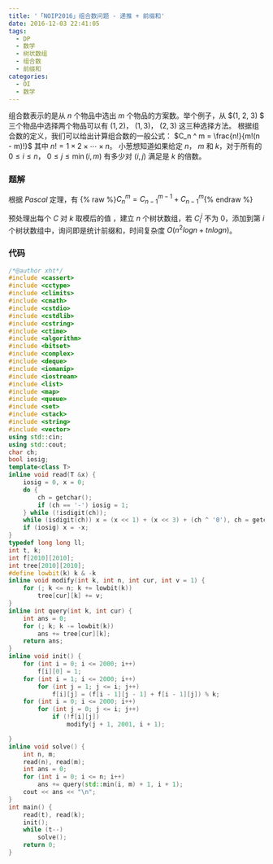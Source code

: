 ```yaml
---
title: '「NOIP2016」组合数问题 - 递推 + 前缀和'
date: 2016-12-03 22:41:05
tags:
  - DP
  - 数学
  - 树状数组
  - 组合数
  - 前缀和
categories: 
  - OI
  - 数学
---
```

组合数表示的是从 $n$ 个物品中选出 $m$ 个物品的方案数。举个例子，从 $(1, 2, 3) $ 三个物品中选择两个物品可以有 $(1, 2)$， $(1, 3)$， $(2, 3)$ 这三种选择方法。
根据组合数的定义，我们可以给出计算组合数的一般公式：
$C_n ^ m = \frac{n!}{m!(n - m)!}$
其中 $n! = 1 \times 2 \times \cdots \times n$。
小葱想知道如果给定 $n$， $m$ 和 $k$，对于所有的 $0 \leq i \leq n$， $0 \leq j \leq \min(i, m)$ 有多少对 $(i, j)$ 满足是 $k$ 的倍数。
<!-- more -->
### 题解
根据 $Pascal$ 定理，有
{% raw %}$C_n^m = C_{n - 1} ^ {m - 1} + C_{n - 1} ^ {m}${% endraw %}

预处理出每个 $C$ 对 $k$ 取模后的值 ，建立 $n$ 个树状数组，若 $C_i^j$ 不为 $0$，添加到第 $i$ 个树状数组中，询问即是统计前缀和，时间复杂度 $O(n^2logn+tnlogn)$。
### 代码
``` cpp
/*@author xht*/
#include <cassert>
#include <cctype>
#include <climits>
#include <cmath>
#include <cstdio>
#include <cstdlib>
#include <cstring>
#include <ctime>
#include <algorithm>
#include <bitset>
#include <complex>
#include <deque>
#include <iomanip>
#include <iostream>
#include <list>
#include <map>
#include <queue>
#include <set>
#include <stack>
#include <string>
#include <vector>
using std::cin;
using std::cout;
char ch;
bool iosig;
template<class T>
inline void read(T &x) {
    iosig = 0, x = 0;
    do {
        ch = getchar();
        if (ch == '-') iosig = 1;
    } while (!isdigit(ch));
    while (isdigit(ch)) x = (x << 1) + (x << 3) + (ch ^ '0'), ch = getchar();
    if (iosig) x = -x;
}
typedef long long ll;
int t, k;
int f[2010][2010];
int tree[2010][2010];
#define lowbit(k) k & -k
inline void modify(int k, int n, int cur, int v = 1) {
    for (; k <= n; k += lowbit(k))
        tree[cur][k] += v;
}
inline int query(int k, int cur) {
    int ans = 0;
    for (; k; k -= lowbit(k))
        ans += tree[cur][k];
    return ans;
}
inline void init() {
    for (int i = 0; i <= 2000; i++)
        f[i][0] = 1;
    for (int i = 1; i <= 2000; i++)
        for (int j = 1; j <= i; j++)
            f[i][j] = (f[i - 1][j - 1] + f[i - 1][j]) % k;
    for (int i = 0; i <= 2000; i++)
        for (int j = 0; j <= i; j++)
            if (!f[i][j])
                modify(j + 1, 2001, i + 1);

}
inline void solve() {
    int n, m;
    read(n), read(m);
    int ans = 0;
    for (int i = 0; i <= n; i++)
        ans += query(std::min(i, m) + 1, i + 1);
    cout << ans << "\n";
}
int main() {
    read(t), read(k);
    init();
    while (t--)
        solve();
    return 0;
}
```


